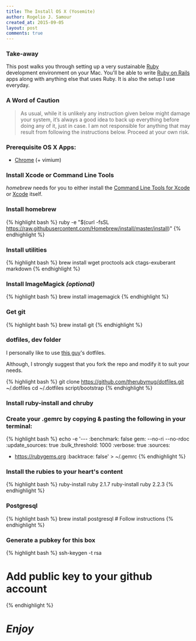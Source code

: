 ```yaml
---
title: The Install OS X (Yosemite)
author: Rogelio J. Samour
created_at: 2015-09-05
layout: post
comments: true
---
```


### Take-away

This post walks you through setting up a very sustainable [Ruby](http://ruby-lang.org) development environment on your Mac. You'll be able to write [Ruby on Rails](http://rubyonrails.org) apps along with anything else that uses Ruby. It is also the setup I use everyday.

### A Word of Caution

> As usual, while it is unlikely any instruction given below  might damage your system, it’s always a good idea to back up everything before doing any of it, just in case. I am not responsible for anything that may result from following the instructions below. Proceed at your own risk.

### Prerequisite OS X Apps:

- [Chrome](http://www.google.com/chrome) (+ vimium)

### Install Xcode or Command Line Tools

_homebrew_ needs for you to either install the [Command Line Tools for Xcode](https://developer.apple.com/downloads) or [Xcode](https://developer.apple.com/xcode) itself.

### Install homebrew

{% highlight bash %}
ruby -e "$(curl -fsSL https://raw.githubusercontent.com/Homebrew/install/master/install)"
{% endhighlight %}

### Install utilities

{% highlight bash %}
brew install wget proctools ack ctags-exuberant markdown
{% endhighlight %}

### Install ImageMagick _(optional)_

{% highlight bash %}
brew install imagemagick
{% endhighlight %}

### Get git

{% highlight bash %}
brew install git
{% endhighlight %}

### dotfiles, dev folder

I personally like to use [this guy](https://github.com/therubymug/dotfiles)'s dotfiles.

Although, I strongly suggest that you fork the repo and modify it to suit your needs.

{% highlight bash %}
git clone https://github.com/therubymug/dotfiles.git ~/.dotfiles
cd ~/.dotfiles
script/bootstrap
{% endhighlight %}

### Install ruby-install and chruby

### Create your .gemrc by copying & pasting the following in your terminal:

{% highlight bash %}
echo -e '---
:benchmark: false
gem: --no-ri --no-rdoc
:update_sources: true
:bulk_threshold: 1000
:verbose: true
:sources:
- https://rubygems.org
:backtrace: false' > ~/.gemrc
{% endhighlight %}

### Install the rubies to your heart's content

{% highlight bash %}
ruby-install ruby 2.1.7
ruby-install ruby 2.2.3
{% endhighlight %}

### Postgresql

{% highlight bash %}
brew install postgresql # Follow instructions
{% endhighlight %}

### Generate a pubkey for this box

{% highlight bash %}
ssh-keygen -t rsa
# Add public key to your github account
{% endhighlight %}

# _Enjoy_
